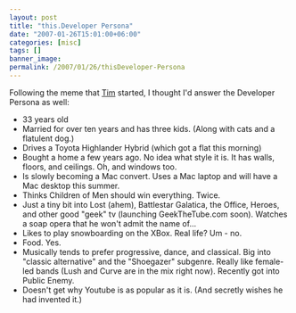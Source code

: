 ```yaml
---
layout: post
title: "this.Developer Persona"
date: "2007-01-26T15:01:00+06:00"
categories: [misc]
tags: []
banner_image: 
permalink: /2007/01/26/thisDeveloper-Persona
---
```


Following the meme that <a href="http://www.buntel.com/blog/index.cfm?mode=entry&entry=54DB3FFD-4E22-1671-5BDCF74737695F12">Tim</a> started, I thought I'd answer the Developer Persona as well:

<ul>
<li>33 years old
<li>Married for over ten years and has three kids. (Along with cats and a flatulent dog.)
<li>Drives a Toyota Highlander Hybrid (which got a flat this morning)
<li>Bought a home a few years ago. No idea what style it is. It has walls, floors, and ceilings. Oh, and windows too.
<li>Is slowly becoming a Mac convert. Uses a Mac laptop and will have a Mac desktop this summer.
<li>Thinks Children of Men should win everything. Twice.
<li>Just a tiny bit into Lost (ahem), Battlestar Galatica, the Office, Heroes, and other good "geek" tv (launching GeekTheTube.com soon). Watches a soap opera that he won't admit the name of...
<li>Likes to play snowboarding on the XBox. Real life? Um - no.
<li>Food. Yes.
<li>Musically tends to prefer progressive, dance, and classical. Big into "classic alternative" and the "Shoegazer" subgenre. Really like female-led bands (Lush and Curve are in the mix right now). Recently got into Public Enemy. 
<li>Doesn't get why Youtube is as popular as it is. (And secretly wishes he had invented it.)
</ul>